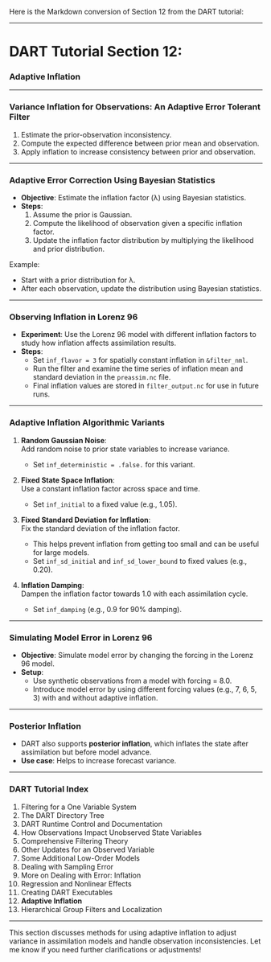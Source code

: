 Here is the Markdown conversion of Section 12 from the DART tutorial:

---

# DART Tutorial Section 12:  
### Adaptive Inflation  

---

### Variance Inflation for Observations: An Adaptive Error Tolerant Filter

1. Estimate the prior-observation inconsistency.
2. Compute the expected difference between prior mean and observation.
3. Apply inflation to increase consistency between prior and observation.

---

### Adaptive Error Correction Using Bayesian Statistics

- **Objective**: Estimate the inflation factor (λ) using Bayesian statistics.
- **Steps**:
  1. Assume the prior is Gaussian.
  2. Compute the likelihood of observation given a specific inflation factor.
  3. Update the inflation factor distribution by multiplying the likelihood and prior distribution.
  
Example:
- Start with a prior distribution for λ.
- After each observation, update the distribution using Bayesian statistics.
  
---

### Observing Inflation in Lorenz 96

- **Experiment**: Use the Lorenz 96 model with different inflation factors to study how inflation affects assimilation results.
- **Steps**:
  - Set `inf_flavor = 3` for spatially constant inflation in `&filter_nml`.
  - Run the filter and examine the time series of inflation mean and standard deviation in the `preassim.nc` file.
  - Final inflation values are stored in `filter_output.nc` for use in future runs.

---

### Adaptive Inflation Algorithmic Variants

1. **Random Gaussian Noise**:  
   Add random noise to prior state variables to increase variance.
   - Set `inf_deterministic = .false.` for this variant.
   
2. **Fixed State Space Inflation**:  
   Use a constant inflation factor across space and time.
   - Set `inf_initial` to a fixed value (e.g., 1.05).

3. **Fixed Standard Deviation for Inflation**:  
   Fix the standard deviation of the inflation factor.
   - This helps prevent inflation from getting too small and can be useful for large models.
   - Set `inf_sd_initial` and `inf_sd_lower_bound` to fixed values (e.g., 0.20).

4. **Inflation Damping**:  
   Dampen the inflation factor towards 1.0 with each assimilation cycle.
   - Set `inf_damping` (e.g., 0.9 for 90% damping).

---

### Simulating Model Error in Lorenz 96

- **Objective**: Simulate model error by changing the forcing in the Lorenz 96 model.
- **Setup**:
  - Use synthetic observations from a model with forcing = 8.0.
  - Introduce model error by using different forcing values (e.g., 7, 6, 5, 3) with and without adaptive inflation.

---

### Posterior Inflation

- DART also supports **posterior inflation**, which inflates the state after assimilation but before model advance.
- **Use case**: Helps to increase forecast variance.

---

### DART Tutorial Index

1. Filtering for a One Variable System
2. The DART Directory Tree
3. DART Runtime Control and Documentation
4. How Observations Impact Unobserved State Variables
5. Comprehensive Filtering Theory
6. Other Updates for an Observed Variable
7. Some Additional Low-Order Models
8. Dealing with Sampling Error
9. More on Dealing with Error: Inflation
10. Regression and Nonlinear Effects
11. Creating DART Executables
12. **Adaptive Inflation**
13. Hierarchical Group Filters and Localization

---

This section discusses methods for using adaptive inflation to adjust variance in assimilation models and handle observation inconsistencies. Let me know if you need further clarifications or adjustments!
